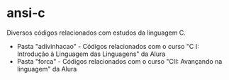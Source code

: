 # ansi-c
Diversos códigos relacionados com estudos da linguagem C.

- Pasta "adivinhacao" - Códigos relacionados com o curso "C I: Introdução à Linguagem das Linguagens" da Alura
- Pasta "forca" - Códigos relacionados com o curso "CII: Avançando na linguagem" da Alura

